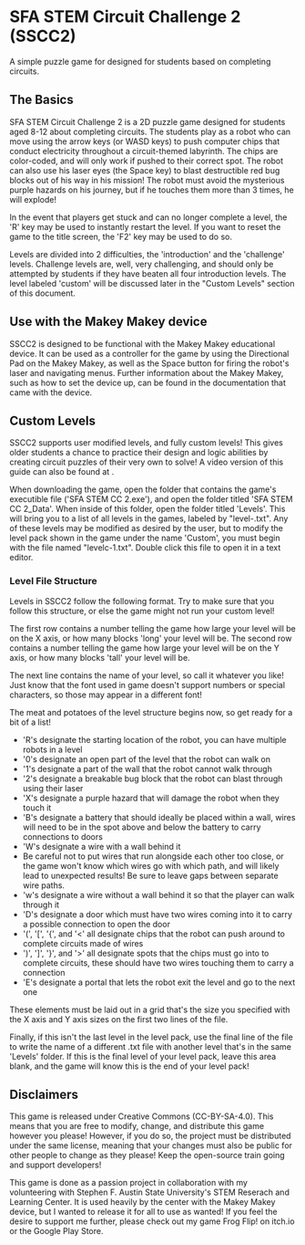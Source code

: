 # SFA STEM Circuit Challenge 2 (SSCC2)
 A simple puzzle game for designed for students based on completing circuits.

## The Basics
 SFA STEM Circuit Challenge 2 is a 2D puzzle game designed for students aged 8-12 about completing circuits. The students play as a robot who can move using the arrow keys (or WASD keys) to push computer chips that conduct electricity throughout a circuit-themed labyrinth. The chips are color-coded, and will only work if pushed to their correct spot. The robot can also use his laser eyes (the Space key) to blast destructible red bug blocks out of his way in his mission! The robot must avoid the mysterious purple hazards on his journey, but if he touches them more than 3 times, he will explode!

 In the event that players get stuck and can no longer complete a level, the 'R' key may be used to instantly restart the level. If you want to reset the game to the title screen, the 'F2' key may be used to do so.

 Levels are divided into 2 difficulties, the 'introduction' and the 'challenge' levels. Challenge levels are, well, very challenging, and should only be attempted by students if they have beaten all four introduction levels. The level labeled 'custom' will be discussed later in the "Custom Levels" section of this document.

## Use with the Makey Makey device
 SSCC2 is designed to be functional with the Makey Makey educational device. It can be used as a controller for the game by using the Directional Pad on the Makey Makey, as well as the Space button for firing the robot's laser and navigating menus. Further information about the Makey Makey, such as how to set the device up, can be found in the documentation that came with the device.

## Custom Levels
 SSCC2 supports user modified levels, and fully custom levels! This gives older students a chance to practice their design and logic abilities by creating circuit puzzles of their very own to solve! A video version of this guide can also be found at <youtubelinkhere>.

 When downloading the game, open the folder that contains the game's executible file ('SFA STEM CC 2.exe'), and open the folder titled 'SFA STEM CC 2_Data'. When inside of this folder, open the folder titled 'Levels'. This will bring you to a list of all levels in the games, labeled by "level<packNumber>-<levelNumber>.txt". Any of these levels may be modified as desired by the user, but to modify the level pack shown in the game under the name 'Custom', you must begin with the file named "levelc-1.txt". Double click this file to open it in a text editor.

 ### Level File Structure
 Levels in SSCC2 follow the following format. Try to make sure that you follow this structure, or else the game might not run your custom level!

 The first row contains a number telling the game how large your level will be on the X axis, or how many blocks 'long' your level will be. The second row contains a number telling the game how large your level will be on the Y axis, or how many blocks 'tall' your level will be.

 The next line contains the name of your level, so call it whatever you like! Just know that the font used in game doesn't support numbers or special characters, so those may appear in a different font!

 The meat and potatoes of the level structure begins now, so get ready for a bit of a list!
 - 'R's designate the starting location of the robot, you can have multiple robots in a level
 - '0's designate an open part of the level that the robot can walk on
 - '1's designate a part of the wall that the robot cannot walk through
 - '2's designate a breakable bug block that the robot can blast through using their laser
 - 'X's designate a purple hazard that will damage the robot when they touch it
 - 'B's designate a battery that should ideally be placed within a wall, wires will need to be in the spot above and below the battery to carry connections to doors
 - 'W's designate a wire with a wall behind it
  - Be careful not to put wires that run alongside each other too close, or the game won't know which wires go with which path, and will likely lead to unexpected results! Be sure to leave gaps between separate wire paths.
 - 'w's designate a wire without a wall behind it so that the player can walk through it
 - 'D's designate a door which must have two wires coming into it to carry a possible connection to open the door
 - '(', '\[', '{', and '<' all designate chips that the robot can push around to complete circuits made of wires
 - ')', '\]', '}', and '>' all designate spots that the chips must go into to complete circuits, these should have two wires touching them to carry a connection
 - 'E's designate a portal that lets the robot exit the level and go to the next one

These elements must be laid out in a grid that's the size you specified with the X axis and Y axis sizes on the first two lines of the file.

Finally, if this isn't the last level in the level pack, use the final line of the file to write the name of a different .txt file with another level that's in the same 'Levels' folder. If this is the final level of your level pack, leave this area blank, and the game will know this is the end of your level pack!

## Disclaimers
This game is released under Creative Commons (CC-BY-SA-4.0). This means that you are free to modify, change, and distribute this game however you please! However, if you do so, the project must be distributed under the same license, meaning that your changes must also be public for other people to change as they please! Keep the open-source train going and support developers!

This game is done as a passion project in collaboration with my volunteering with Stephen F. Austin State University's STEM Reserach and Learning Center. It is used heavily by the center with the Makey Makey device, but I wanted to release it for all to use as wanted! If you feel the desire to support me further, please check out my game Frog Flip! on itch.io or the Google Play Store.
 

